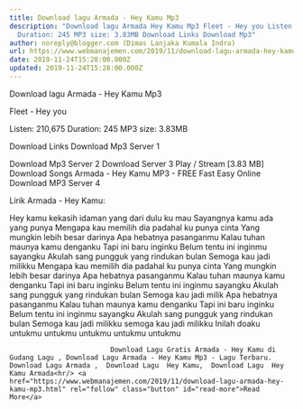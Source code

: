 ```yaml
---
title: Download lagu Armada - Hey Kamu Mp3
description: "Download lagu Armada Hey Kamu Mp3 Fleet - Hey you Listen: 210,675
  Duration: 245 MP3 size: 3.83MB Download Links Download Mp3"
author: noreply@blogger.com (Dimas Lanjaka Kumala Indra)
url: https://www.webmanajemen.com/2019/11/download-lagu-armada-hey-kamu-mp3.html
date: 2019-11-24T15:28:00.000Z
updated: 2019-11-24T15:28:00.000Z
---
```


Download lagu Armada - Hey Kamu Mp3

  Fleet - Hey you 

  Listen: 210,675 
  Duration: 245 
  MP3 size: 3.83MB 

  Download Links 
  Download Mp3 Server 1 

  Download Mp3 Server 2 
  Download Server 3 
  Play / Stream [3.83 MB] Download Songs Armada - Hey Kamu MP3 - FREE Fast Easy Online 
  Download MP3 Server 4 


                             
Lirik Armada - Hey Kamu:
                             
Hey kamu kekasih idaman yang dari dulu ku mau
 Sayangnya kamu ada yang punya
 Mengapa kau memilih dia padahal ku punya cinta
 Yang mungkin lebih besar darinya
 Apa hebatnya pasanganmu
 Kalau tuhan maunya kamu denganku
 Tapi ini baru inginku
 Belum tentu ini inginmu sayangku
 Akulah sang pungguk yang rindukan bulan
 Semoga kau jadi milikku
 Mengapa kau memilih dia padahal ku punya cinta
 Yang mungkin lebih besar darinya
 Apa hebatnya pasanganmu
 Kalau tuhan maunya kamu denganku
 Tapi ini baru inginku
 Belum tentu ini inginmu sayangku
 Akulah sang pungguk yang rindukan bulan
 Semoga kau jadi milik
 Apa hebatnya pasanganmu
 Kalau tuhan maunya kamu denganku
 Tapi ini baru inginku
 Belum tentu ini inginmu sayangku
 Akulah sang pungguk yang rindukan bulan
 Semoga kau jadi milikku semoga kau jadi milikku
 Inilah doaku untukmu untukmu untukmu untukmu untukmu                                 
                                 
                             Download Lagu Gratis Armada - Hey Kamu di Gudang Lagu , Download Lagu Armada - Hey Kamu Mp3 - Lagu Terbaru.                                                         Download Lagu Armada ,  Download Lagu  Hey Kamu,  Download Lagu  Hey Kamu Armada<hr/> <a href="https://www.webmanajemen.com/2019/11/download-lagu-armada-hey-kamu-mp3.html" rel="follow" class="button" id="read-more">Read More</a>